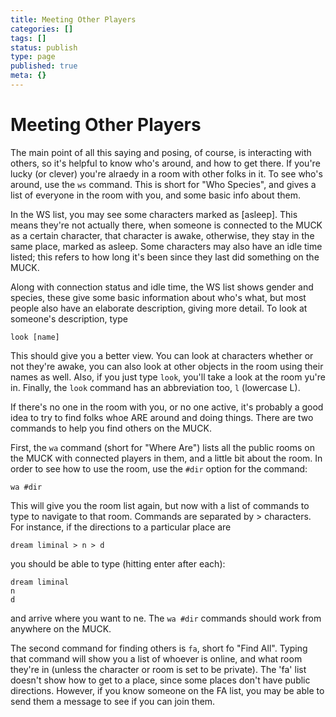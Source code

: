 ```yaml
---
title: Meeting Other Players
categories: []
tags: []
status: publish
type: page
published: true
meta: {}
---
```

# Meeting Other Players

The main point of all this saying and posing, of course, is interacting with others, so it's helpful to know who's around, and how to get there.  If you're lucky (or clever) you're alraedy in a room with other folks in it.  To see who's around, use the `ws` command.  This is short for "Who Species", and gives a list of everyone in the room with you, and some basic info about them.

In the WS list, you may see some characters marked as [asleep].  This means they're not actually there, when someone is connected to the MUCK as a certain character, that character is awake, otherwise, they stay in the same place, marked as asleep.  Some characters may also have an idle time listed; this refers to how long it's been since they last did something on the MUCK.

Along with connection status and idle time, the WS list shows gender and species, these give some basic information about who's what, but most people also have an elaborate description, giving more detail.  To look at someone's description, type

    look [name]

This should give you a better view.  You can look at characters whether or not they're awake, you can also look at other objects in the room using their names as well.  Also, if you just type `look`, you'll take a look at the room yu're in.  Finally, the `look` command has an abbreviation too, `l` (lowercase L).

If there's no one in the room with you, or no one active, it's probably a good idea to try to find folks whoe ARE around and doing things.  There are two commands to help you find others on the MUCK.

First, the `wa` command (short for "Where Are") lists all the public rooms on the MUCK with connected players in them, and a little bit about the room. In order to see how to use the room, use the `#dir` option for the command:

    wa #dir

This will give you the room list again, but now with a list of commands to type to navigate to that room.  Commands are separated by > characters.  For instance, if the directions to a particular place are

    dream liminal > n > d

you should be able to type (hitting enter after each):

    dream liminal
    n
    d

and arrive where you want to ne.  The `wa #dir` commands should work from anywhere on the MUCK.

The second command for finding others is `fa`, short fo "Find All".  Typing that command will show you a list of whoever is online, and what room they're in (unless the character or room is set to be private). The 'fa' list doesn't show how to get to a place, since some places don't have public directions. However, if you know someone on the FA list, you may be able to send them a message to see if you can join them.

